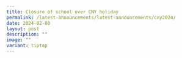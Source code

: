```yaml
---
title: Closure of school over CNY holiday
permalink: /latest-announcements/latest-announcements/cny2024/
date: 2024-02-08
layout: post
description: ""
image: ""
variant: tiptap
---
```

